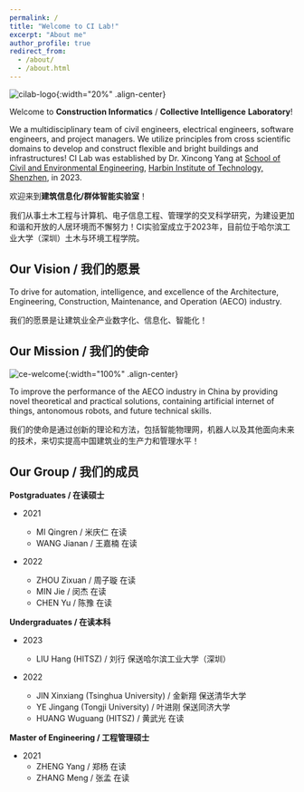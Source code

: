 ```yaml
---
permalink: /
title: "Welcome to CI Lab!"
excerpt: "About me"
author_profile: true
redirect_from: 
  - /about/
  - /about.html
---
```


![cilab-logo](../cilab-logo.png){:width="20%" .align-center}

Welcome to **Construction Informatics** / **Collective Intelligence** **Laboratory**!

We a multidisciplinary team of civil engineers, electrical engineers, software engineers, and project managers. We utilize principles from cross scientific domains to develop and construct flexible and bright buildings and infrastructures! CI Lab was established by Dr. Xincong Yang at [School of Civil and Environmental Engineering](http://sce.hitsz.edu.cn/), [Harbin Institute of Technology, Shenzhen](https://www.hitsz.edu.cn/index.html), in 2023.

欢迎来到**建筑信息化/群体智能实验室**！

我们从事土木工程与计算机、电子信息工程、管理学的交叉科学研究，为建设更加和谐和开放的人居环境而不懈努力！CI实验室成立于2023年，目前位于哈尔滨工业大学（深圳）土木与环境工程学院。

Our Vision / 我们的愿景
-----
To drive for automation, intelligence, and excellence of the Architecture, Engineering, Construction, Maintenance, and Operation (AECO) industry.

我们的愿景是让建筑业全产业数字化、信息化、智能化！

Our Mission / 我们的使命
-----

![ce-welcome](../ce-welcome.jpg){:width="100%" .align-center}

To improve the performance of the AECO industry in China by providing novel theoretical and practical solutions, containing artificial internet of things, antonomous robots, and future technical skills.

我们的使命是通过创新的理论和方法，包括智能物理网，机器人以及其他面向未来的技术，来切实提高中国建筑业的生产力和管理水平！

Our Group / 我们的成员
-----

**Postgraduates / 在读硕士**

- 2021
  - MI Qingren / 米庆仁 在读
  - WANG Jianan / 王嘉楠 在读

- 2022
  - ZHOU Zixuan / 周子璇 在读
  - MIN Jie / 闵杰 在读
  - CHEN Yu / 陈豫 在读

**Undergraduates / 在读本科**

- 2023
  - LIU Hang (HITSZ) / 刘行 保送哈尔滨工业大学（深圳）

- 2022
  - JIN Xinxiang (Tsinghua University) / 金新翔 保送清华大学
  - YE Jingang (Tongji University) / 叶进刚 保送同济大学
  - HUANG Wuguang (HITSZ) / 黄武光 在读

**Master of Engineering / 工程管理硕士**

- 2021
  - ZHENG Yang / 郑杨 在读
  - ZHANG Meng / 张孟 在读

